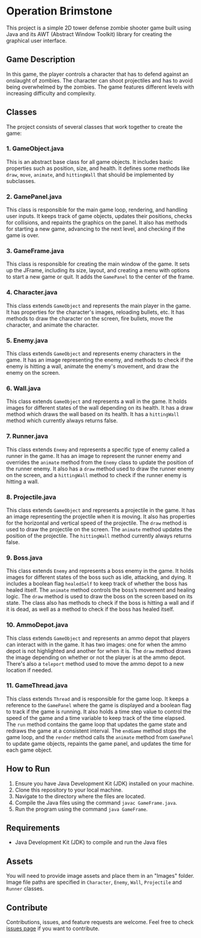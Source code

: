 # Operation Brimstone

This project is a simple 2D tower defense zombie shooter game built using Java and its AWT (Abstract Window Toolkit) library for creating the graphical user interface.

## Game Description

In this game, the player controls a character that has to defend against an onslaught of zombies. The character can shoot projectiles and has to avoid being overwhelmed by the zombies. The game features different levels with increasing difficulty and complexity.

## Classes

The project consists of several classes that work together to create the game:

### 1. GameObject.java

This is an abstract base class for all game objects. It includes basic properties such as position, size, and health. It defines some methods like `draw`, `move`, `animate`, and `hittingWall` that should be implemented by subclasses.

### 2. GamePanel.java

This class is responsible for the main game loop, rendering, and handling user inputs. It keeps track of game objects, updates their positions, checks for collisions, and repaints the graphics on the panel. It also has methods for starting a new game, advancing to the next level, and checking if the game is over.

### 3. GameFrame.java

This class is responsible for creating the main window of the game. It sets up the JFrame, including its size, layout, and creating a menu with options to start a new game or quit. It adds the `GamePanel` to the center of the frame.

### 4. Character.java

This class extends `GameObject` and represents the main player in the game. It has properties for the character's images, reloading bullets, etc. It has methods to draw the character on the screen, fire bullets, move the character, and animate the character.

### 5. Enemy.java

This class extends `GameObject` and represents enemy characters in the game. It has an image representing the enemy, and methods to check if the enemy is hitting a wall, animate the enemy's movement, and draw the enemy on the screen.

### 6. Wall.java

This class extends `GameObject` and represents a wall in the game. It holds images for different states of the wall depending on its health. It has a draw method which draws the wall based on its health. It has a `hittingWall` method which currently always returns false.

### 7. Runner.java

This class extends `Enemy` and represents a specific type of enemy called a runner in the game. It has an image to represent the runner enemy and overrides the `animate` method from the `Enemy` class to update the position of the runner enemy. It also has a `draw` method used to draw the runner enemy on the screen, and a `hittingWall` method to check if the runner enemy is hitting a wall.

### 8. Projectile.java

This class extends `GameObject` and represents a projectile in the game. It has an image representing the projectile when it is moving. It also has properties for the horizontal and vertical speed of the projectile. The `draw` method is used to draw the projectile on the screen. The `animate` method updates the position of the projectile. The `hittingWall` method currently always returns false.

### 9. Boss.java

This class extends `Enemy` and represents a boss enemy in the game. It holds images for different states of the boss such as idle, attacking, and dying. It includes a boolean flag `healedSelf` to keep track of whether the boss has healed itself. The `animate` method controls the boss’s movement and healing logic. The `draw` method is used to draw the boss on the screen based on its state. The class also has methods to check if the boss is hitting a wall and if it is dead, as well as a method to check if the boss has healed itself.

### 10. AmmoDepot.java

This class extends `GameObject` and represents an ammo depot that players can interact with in the game. It has two images: one for when the ammo depot is not highlighted and another for when it is. The `draw` method draws the image depending on whether or not the player is at the ammo depot. There's also a `teleport` method used to move the ammo depot to a new location if needed.

### 11. GameThread.java

This class extends `Thread` and is responsible for the game loop. It keeps a reference to the `GamePanel` where the game is displayed and a boolean flag to track if the game is running. It also holds a time step value to control the speed of the game and a time variable to keep track of the time elapsed. The `run` method contains the game loop that updates the game state and redraws the game at a consistent interval. The `endGame` method stops the game loop, and the `render` method calls the `animate` method from `GamePanel` to update game objects, repaints the game panel, and updates the time for each game object.

## How to Run

1. Ensure you have Java Development Kit (JDK) installed on your machine.
2. Clone this repository to your local machine.
3. Navigate to the directory where the files are located.
4. Compile the Java files using the command `javac GameFrame.java`.
5. Run the program using the command `java GameFrame`.

## Requirements

- Java Development Kit (JDK) to compile and run the Java files

## Assets

You will need to provide image assets and place them in an "Images" folder. Image file paths are specified in `Character`, `Enemy`, `Wall`, `Projectile` and `Runner` classes.

## Contribute

Contributions, issues, and feature requests are welcome. Feel free to check [issues page](#) if you want to contribute.
